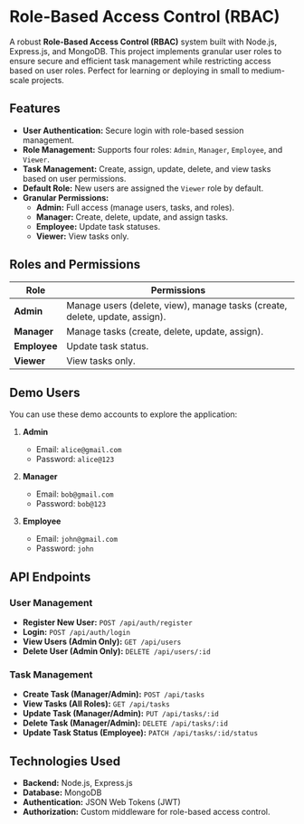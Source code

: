
# Role-Based Access Control (RBAC)

A robust **Role-Based Access Control (RBAC)** system built with Node.js, Express.js, and MongoDB. This project implements granular user roles to ensure secure and efficient task management while restricting access based on user roles. Perfect for learning or deploying in small to medium-scale projects.

## Features

- **User Authentication:** Secure login with role-based session management.
- **Role Management:** Supports four roles: `Admin`, `Manager`, `Employee`, and `Viewer`.
- **Task Management:** Create, assign, update, delete, and view tasks based on user permissions.
- **Default Role:** New users are assigned the `Viewer` role by default.
- **Granular Permissions:**
  - **Admin:** Full access (manage users, tasks, and roles).
  - **Manager:** Create, delete, update, and assign tasks.
  - **Employee:** Update task statuses.
  - **Viewer:** View tasks only.

## Roles and Permissions

| Role       | Permissions                                                                 |
|------------|-----------------------------------------------------------------------------|
| **Admin**  | Manage users (delete, view), manage tasks (create, delete, update, assign). |
| **Manager**| Manage tasks (create, delete, update, assign).                              |
| **Employee**| Update task status.                                                       |
| **Viewer** | View tasks only.                                                           |

## Demo Users

You can use these demo accounts to explore the application:

1. **Admin**
   - Email: `alice@gmail.com`
   - Password: `alice@123`

2. **Manager**
   - Email: `bob@gmail.com`
   - Password: `bob@123`

3. **Employee**
   - Email: `john@gmail.com`
   - Password: `john`

## API Endpoints

### User Management

- **Register New User:** `POST /api/auth/register`
- **Login:** `POST /api/auth/login`
- **View Users (Admin Only):** `GET /api/users`
- **Delete User (Admin Only):** `DELETE /api/users/:id`

### Task Management

- **Create Task (Manager/Admin):** `POST /api/tasks`
- **View Tasks (All Roles):** `GET /api/tasks`
- **Update Task (Manager/Admin):** `PUT /api/tasks/:id`
- **Delete Task (Manager/Admin):** `DELETE /api/tasks/:id`
- **Update Task Status (Employee):** `PATCH /api/tasks/:id/status`

## Technologies Used

- **Backend:** Node.js, Express.js
- **Database:** MongoDB
- **Authentication:** JSON Web Tokens (JWT)
- **Authorization:** Custom middleware for role-based access control.

